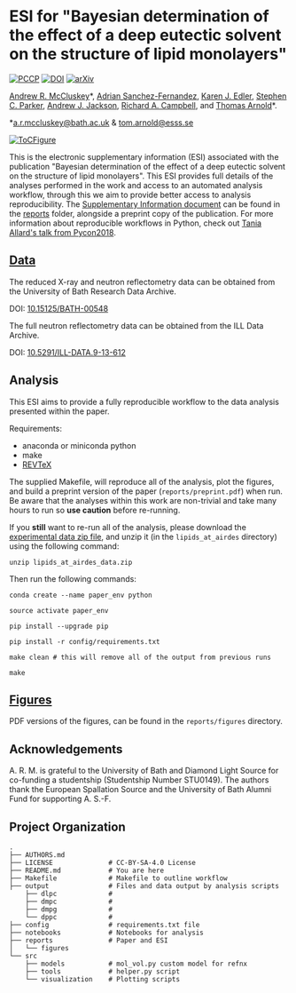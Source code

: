 # ESI for "Bayesian determination of the effect of a deep eutectic solvent on the structure of lipid monolayers"

[![PCCP](https://img.shields.io/badge/publication%20DOI-10.1039/C9CP00203K-yellow.svg)](http://dx.doi.org/10.1039/C9CP00203K) [![DOI](https://zenodo.org/badge/144010644.svg)](https://zenodo.org/badge/latestdoi/144010644) [![arXiv](https://img.shields.io/badge/arXiv-1810.07616-orange.svg)](https://arxiv.org/abs/1810.07616) 

[Andrew R. McCluskey](https://orcid.org/0000-0003-3381-5911)&ast;, [Adrian Sanchez-Fernandez](https://orcid.org/0000-0002-0241-1191), [Karen J. Edler](https://orcid.org/0000-0001-5822-0127), [Stephen C. Parker](https://orcid.org/0000-0003-3804-0975), [Andrew J. Jackson](https://orcid.org/0000-0002-6296-0336), [Richard A. Campbell](https://orcid.org/0000-0002-6296-314X), and [Thomas Arnold](https://orcid.org/0000-0001-7196-7831)&ast;.

&ast;[a.r.mccluskey@bath.ac.uk](mailto:a.r.mccluskey@bath.ac.uk) & [tom.arnold@esss.se](mailto:tom.arnold@esss.se)

[![ToCFigure](https://raw.githubusercontent.com/arm61/lipids_at_airdes/master/toc_figure/ToC_figure.png)](http://dx.doi.org/10.1039/C9CP00203K)

This is the electronic supplementary information (ESI) associated with the publication "Bayesian determination of the effect of a deep eutectic solvent on the structure of lipid monolayers".
This ESI provides full details of the analyses performed in the work and access to an automated analysis workflow, through this we aim to provide better access to analysis reproducibility.
The [Supplementary Information document](reports/si.pdf) can be found in the [reports](/reports) folder, alongside a preprint copy of the publication.
For more information about reproducible workflows in Python, check out [Tania Allard's talk from Pycon2018](http://bitsandchips.me/Talks/PyCon.html#/title).

## [Data](https://doi.org/10.15125/BATH-00548)

The reduced X-ray and neutron reflectometry data can be obtained from the University of Bath Research Data Archive.

DOI: [10.15125/BATH-00548](https://doi.org/10.15125/BATH-00548)

The full neutron reflectometry data can be obtained from the ILL Data Archive.

DOI: [10.5291/ILL-DATA.9-13-612](http://doi.org/10.5291/ILL-DATA.9-13-612)

## Analysis

This ESI aims to provide a fully reproducible workflow to the data analysis presented within the paper.

Requirements:

- anaconda or miniconda python
- make
- [REVTeX](https://journals.aps.org/revtex)

The supplied Makefile, will reproduce all of the analysis, plot the figures, and build a preprint version of the paper (`reports/preprint.pdf`) when run. Be aware that the analyses within this work are non-trivial and take many hours to run so **use caution** before re-running.

If you **still** want to re-run all of the analysis, please download the [experimental data zip file](https://doi.org/10.15125/BATH-00548), and unzip it (in the `lipids_at_airdes` directory) using the following command:

```
unzip lipids_at_airdes_data.zip
```

Then run the following commands:

```
conda create --name paper_env python

source activate paper_env

pip install --upgrade pip

pip install -r config/requirements.txt

make clean # this will remove all of the output from previous runs

make
```

## [Figures](/reports/figures)

PDF versions of the figures, can be found in the `reports/figures` directory.

## Acknowledgements

A. R. M. is grateful to the University of Bath and Diamond Light Source for co-funding a studentship (Studentship Number STU0149). The authors thank the European Spallation Source and the University of Bath Alumni Fund for supporting A. S.-F.

## Project Organization

    .
    ├── AUTHORS.md
    ├── LICENSE              # CC-BY-SA-4.0 License
    ├── README.md            # You are here
    ├── Makefile             # Makefile to outline workflow
    ├── output               # Files and data output by analysis scripts
        ├── dlpc             #
        ├── dmpc             #
        ├── dmpg             #
        └── dppc             #
    ├── config               # requirements.txt file
    ├── notebooks            # Notebooks for analysis
    ├── reports              # Paper and ESI
    │   └── figures
    └── src
        ├── models           # mol_vol.py custom model for refnx
        ├── tools            # helper.py script
        └── visualization    # Plotting scripts
